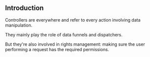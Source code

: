## Introduction

Controllers are everywhere and refer to every action involving data manipulation.

They mainly play the role of data funnels and dispatchers.

But they're also involved in rights management: making sure the user performing a request has the required permissions.



